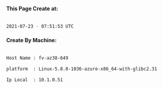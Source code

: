 
   
#### This Page Create at:

```bash

2021-07-23 - 07:51:53 UTC

```

#### Create By Machine:

```bash

Host Name : fv-az38-649

platform  : Linux-5.8.0-1036-azure-x86_64-with-glibc2.31

Ip Local  : 10.1.0.51

```

